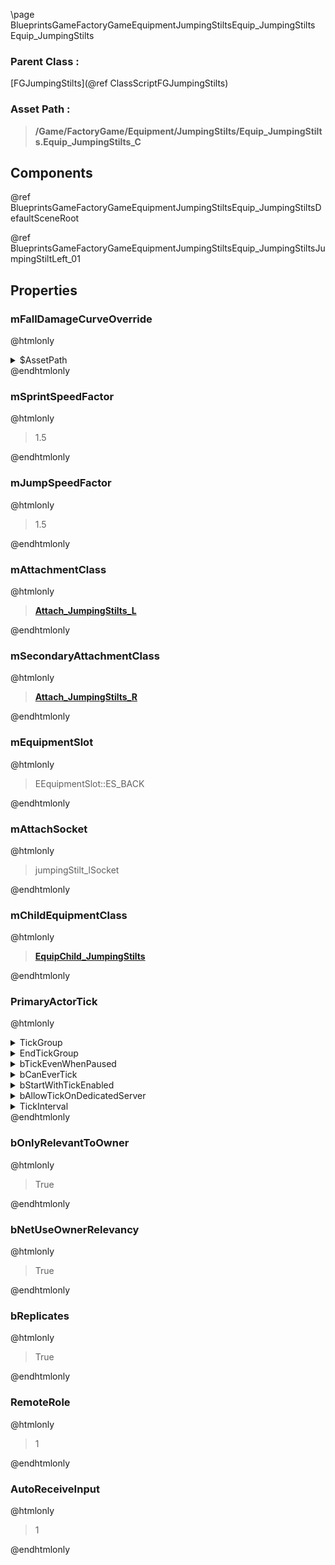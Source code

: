\page BlueprintsGameFactoryGameEquipmentJumpingStiltsEquip_JumpingStilts Equip_JumpingStilts
### Parent Class :
[FGJumpingStilts](@ref ClassScriptFGJumpingStilts)
### Asset Path :
<b><blockquote>/Game/FactoryGame/Equipment/JumpingStilts/Equip_JumpingStilts.Equip_JumpingStilts_C</blockquote></b>
## Components

@ref BlueprintsGameFactoryGameEquipmentJumpingStiltsEquip_JumpingStiltsDefaultSceneRoot

@ref BlueprintsGameFactoryGameEquipmentJumpingStiltsEquip_JumpingStiltsJumpingStiltLeft_01

## Properties

### mFallDamageCurveOverride
@htmlonly
<details>
 <summary>$AssetPath</summary>
<b><a href="_blueprints_game_factory_game_equipment_jumping_stilts_jumping_stilts__fall_damage_curve.html"><blockquote>JumpingStilts_FallDamageCurve</blockquote></a></b>
</details>
@endhtmlonly

### mSprintSpeedFactor
@htmlonly
<blockquote>1.5</blockquote>
@endhtmlonly

### mJumpSpeedFactor
@htmlonly
<blockquote>1.5</blockquote>
@endhtmlonly

### mAttachmentClass
@htmlonly
<b><a href="_blueprints_game_factory_game_equipment_jumping_stilts_attach__jumping_stilts__l.html"><blockquote>Attach_JumpingStilts_L</blockquote></a></b>
@endhtmlonly

### mSecondaryAttachmentClass
@htmlonly
<b><a href="_blueprints_game_factory_game_equipment_jumping_stilts_attach__jumping_stilts__r.html"><blockquote>Attach_JumpingStilts_R</blockquote></a></b>
@endhtmlonly

### mEquipmentSlot
@htmlonly
<blockquote>EEquipmentSlot::ES_BACK</blockquote>
@endhtmlonly

### mAttachSocket
@htmlonly
<blockquote>jumpingStilt_lSocket</blockquote>
@endhtmlonly

### mChildEquipmentClass
@htmlonly
<b><a href="_blueprints_game_factory_game_equipment_jumping_stilts_equip_child__jumping_stilts.html"><blockquote>EquipChild_JumpingStilts</blockquote></a></b>
@endhtmlonly

### PrimaryActorTick
@htmlonly
<details>
 <summary>TickGroup</summary>
<blockquote>0</blockquote>
</details>
<details>
 <summary>EndTickGroup</summary>
<blockquote>0</blockquote>
</details>
<details>
 <summary>bTickEvenWhenPaused</summary>
<blockquote>False</blockquote>
</details>
<details>
 <summary>bCanEverTick</summary>
<blockquote>True</blockquote>
</details>
<details>
 <summary>bStartWithTickEnabled</summary>
<blockquote>False</blockquote>
</details>
<details>
 <summary>bAllowTickOnDedicatedServer</summary>
<blockquote>True</blockquote>
</details>
<details>
 <summary>TickInterval</summary>
<blockquote>0</blockquote>
</details>
@endhtmlonly

### bOnlyRelevantToOwner
@htmlonly
<blockquote>True</blockquote>
@endhtmlonly

### bNetUseOwnerRelevancy
@htmlonly
<blockquote>True</blockquote>
@endhtmlonly

### bReplicates
@htmlonly
<blockquote>True</blockquote>
@endhtmlonly

### RemoteRole
@htmlonly
<blockquote>1</blockquote>
@endhtmlonly

### AutoReceiveInput
@htmlonly
<blockquote>1</blockquote>
@endhtmlonly


